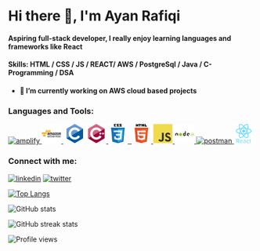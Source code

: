 
 <h1 align:"center"> Hi there 👋, I'm Ayan Rafiqi </h1>
<h4 align:"center" > Aspiring full-stack developer, I really enjoy learning languages and frameworks like React </h4>



<h4>Skills: HTML / CSS / JS / REACT/ AWS / PostgreSql / Java / C-Programming / DSA  </h4>

- <h4>🔭 I’m currently working on AWS cloud based projects </h4> 

<h3 align="left">Languages and Tools:</h3>
<p align="left"> <a href="https://aws.amazon.com/amplify/" target="_blank" rel="noreferrer"> <img src="https://docs.amplify.aws/assets/logo-dark.svg" alt="amplify" width="40" height="40"/> </a> <a href="https://aws.amazon.com" target="_blank" rel="noreferrer"> <img src="https://raw.githubusercontent.com/devicons/devicon/master/icons/amazonwebservices/amazonwebservices-original-wordmark.svg" alt="aws" width="40" height="40"/> </a>  <img  href="https://www.cprogramming.com/" target="_blank" rel="noreferrer"> <img src="https://raw.githubusercontent.com/devicons/devicon/master/icons/c/c-original.svg" alt="c" width="40" height="40"/> </a> <a href="https://www.w3schools.com/cpp/" target="_blank" rel="noreferrer"> <img src="https://raw.githubusercontent.com/devicons/devicon/master/icons/cplusplus/cplusplus-original.svg" alt="cplusplus" width="40" height="40"/> </a> <a href="https://www.w3schools.com/css/" target="_blank" rel="noreferrer"> <img src="https://raw.githubusercontent.com/devicons/devicon/master/icons/css3/css3-original-wordmark.svg" alt="css3" width="40" height="40"/> </a> <a wordmark.svg" alt="docker" width="40" height="40"/> </a> <a href="https://firebase.google.com/" target="_blank" rel="noreferrer"> <img  <a href="https://cloud.google.com" target="_blank" rel="noreferrer">  <a href="https://www.w3.org/html/" target="_blank" rel="noreferrer"> <img src="https://raw.githubusercontent.com/devicons/devicon/master/icons/html5/html5-original-wordmark.svg" alt="html5" width="40" height="40"/> </a> <a href="https://developer.mozilla.org/en-US/docs/Web/JavaScript" target="_blank" rel="noreferrer"> <img src="https://raw.githubusercontent.com/devicons/devicon/master/icons/javascript/javascript-original.svg" alt="javascript" width="40" height="40"/> </a> <a  <a href="https://nodejs.org" target="_blank" rel="noreferrer"> <img src="https://raw.githubusercontent.com/devicons/devicon/master/icons/nodejs/nodejs-original-wordmark.svg" alt="nodejs" width="40" height="40"/> </a> <a href="https://postman.com" target="_blank" rel="noreferrer"> <img src="https://www.vectorlogo.zone/logos/getpostman/getpostman-icon.svg" alt="postman" width="40" height="40"/> </a> <a href="https://www.python.org" target="_blank" rel="noreferrer">  <img src="https://raw.githubusercontent.com/devicons/devicon/master/icons/react/react-original-wordmark.svg" alt="react" width="40" height="40"/> </a>  

<h3 align = "left">Connect with me:</h3>

[<img src='https://cdn.jsdelivr.net/npm/simple-icons@3.0.1/icons/linkedin.svg' alt='linkedin' height='40'>](https://www.linkedin.com/in/AyanRafiqi/)     [<img src='https://cdn.jsdelivr.net/npm/simple-icons@3.0.1/icons/twitter.svg' alt='twitter' height='40'>](https://twitter.com/@ayan_rafiqi)  


[![Top Langs](https://github-readme-stats.vercel.app/api/top-langs/?username=ayanrafiqi)](https://github.com/anuraghazra/github-readme-stats)


![GitHub stats](https://github-readme-stats.vercel.app/api?username=ayanrafiqi&show_icons=true&count_private=true)  

 

![GitHub streak stats](https://github-readme-streak-stats.herokuapp.com/?user=ayanrafiqi)  

![Profile views](https://gpvc.arturio.dev/ayanrafiqi)  

